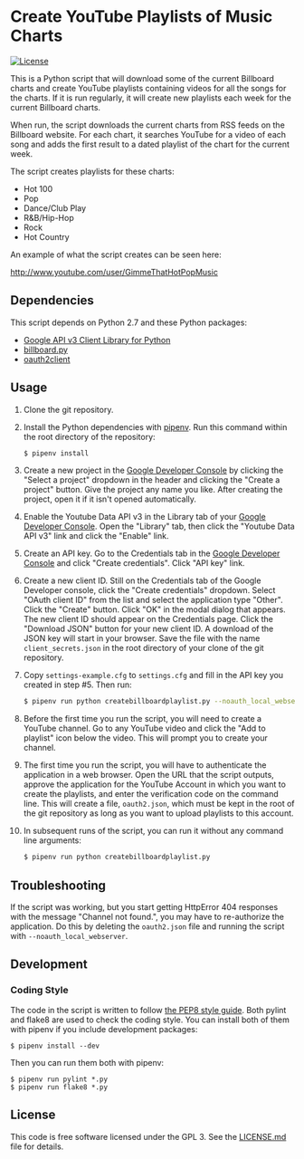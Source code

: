 Create YouTube Playlists of Music Charts
========================================

[![License](https://img.shields.io/badge/License-GPL3-blue.svg)](COPYING)

This is a Python script that will download some of the current Billboard charts
and create YouTube playlists containing videos for all the songs for the charts.
If it is run regularly, it will create new playlists each week for the
current Billboard charts.

When run, the script downloads the current charts from RSS feeds on the
Billboard website.  For each chart, it searches YouTube for a video of each
song and adds the first result to a dated playlist of the chart for the current
week.

The script creates playlists for these charts:

- Hot 100
- Pop
- Dance/Club Play
- R&B/Hip-Hop
- Rock
- Hot Country

An example of what the script creates can be seen here:

http://www.youtube.com/user/GimmeThatHotPopMusic

Dependencies
------------
This script depends on Python 2.7 and these Python packages:
- [Google API v3 Client Library for Python](https://developers.google.com/api-client-library/python/)
- [billboard.py](https://github.com/guoguo12/billboard-charts)
- [oauth2client](https://github.com/googleapis/oauth2client)

Usage
-----
1. Clone the git repository.

2. Install the Python dependencies with [pipenv](https://docs.pipenv.org/).
    Run this command within the root directory of the repository:

    ```sh
    $ pipenv install
    ```

3. Create a new project in the
    [Google Developer Console](https://console.developers.google.com/)
    by clicking the "Select a project" dropdown in the header and clicking the
    "Create a project" button. Give the project any name you like. After
    creating the project, open it if it isn't opened automatically.

4. Enable the Youtube Data API v3 in the Library tab of your 
    [Google Developer Console](https://console.developers.google.com/). Open the
    "Library" tab, then click the "Youtube Data API v3" link and click the
    "Enable" link.

5. Create an API key. Go to the Credentials tab in the
    [Google Developer Console](https://console.developers.google.com/)
    and click "Create credentials". Click "API key" link.

6. Create a new client ID. Still on the Credentials tab of the Google Developer
    console, click the "Create credentials" dropdown. Select "OAuth client ID"
    from the list and select the application type "Other". Click the
    "Create" button. Click "OK" in the modal dialog that appears. The new
    client ID should appear on the Credentials page. Click the "Download JSON"
    button for your new client ID. A download of the JSON key will start in
    your browser. Save the file with the name `client_secrets.json` in the
    root directory of your clone of the git repository.

7. Copy `settings-example.cfg` to `settings.cfg` and fill in the API key you
    created in step #5. Then run:

    ```sh
    $ pipenv run python createbillboardplaylist.py --noauth_local_webserver
    ```

8. Before the first time you run the script, you will need to create a YouTube
    channel. Go to any YouTube video and click the "Add to playlist" icon 
    below the video. This will prompt you to create your channel.

9. The first time you run the script, you will have to authenticate the
    application in a web browser. Open the URL that the script outputs,
    approve the application for the YouTube Account in which you want to
    create the playlists, and enter the verification code on the command line.
    This will create a file, `oauth2.json`, which must be kept in the root
    of the git repository as long as you want to upload playlists to this
    account.

10. In subsequent runs of the script, you can run it without any command line
    arguments:

    ```sh
    $ pipenv run python createbillboardplaylist.py
    ```

Troubleshooting
---------------
If the script was working, but you start getting HttpError 404 responses with
the message "Channel not found.", you may have to re-authorize the application.
Do this by deleting the `oauth2.json` file and running the script
with `--noauth_local_webserver`.

Development
-----------

### Coding Style

The code in the script is written to follow
[the PEP8 style guide](https://www.python.org/dev/peps/pep-0008/).
Both pylint and flake8 are used to check the coding style. You can install
both of them with pipenv if you include development packages:

```
$ pipenv install --dev
```

Then you can run them both with pipenv:

```
$ pipenv run pylint *.py
$ pipenv run flake8 *.py
```

License
-------
This code is free software licensed under the GPL 3. See the
[LICENSE.md](LICENSE.md) file for details.
